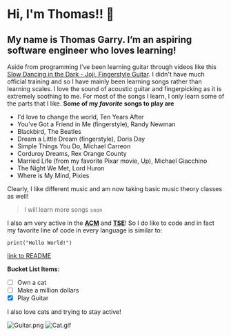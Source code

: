 # Hi, I'm Thomas!! 👋

## My name is Thomas Garry. I’m an aspiring software engineer who loves learning!

Aside from programming I’ve been learning guitar through videos like this [Slow Dancing in the Dark - Joji, Fingerstyle Guitar](https://www.youtube.com/watch?v=NJm8BdpH1C0). I didn't have much official training and so I have mainly been learning songs rather than learning scales. I love the sound of acoustic guitar and fingerpicking as it is extremely soothing to me. For most of the songs I learn, I only learn some of the parts that I like.
**Some of my _favorite_ songs to play are**
- I'd love to change the world, Ten Years After
- You've Got a Friend in Me (fingerstyle), Randy Newman
- Blackbird, The Beatles
- Dream a Little Dream (fingerstyle), Doris Day
- Simple Things You Do, Michael Carreon
- Corduroy Dreams, Rex Orange County
- Married Life (from my favorite Pixar movie, Up), Michael Giacchino  
- The Night We Met, Lord Huron
- Where is My Mind, Pixies

Clearly, I like different music and am now taking basic music theory classes as well!
> I will learn more songs `soon`

I also am very active in the [**ACM**](https://acmucsd.com/) and [**TSE**](https://tse.ucsd.edu/)! So I do like to code and in fact my favorite line of code in every language is similar to: 

```print("Hello World!")```

[link to README](./README.md)

**Bucket List Items:**
- [ ] Own a cat
- [ ] Make a million dollars
- [x] Play Guitar

I also love cats and trying to stay active!

![Guitar.png](./Guitar.png)
![Cat.gif](./cat.gif)

